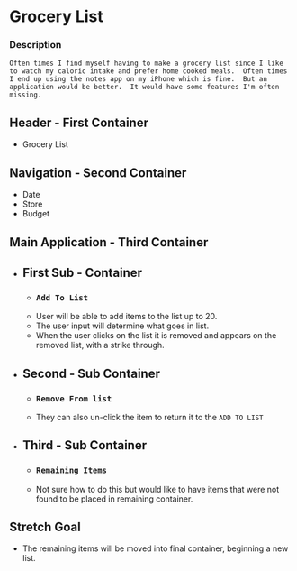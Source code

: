 # Grocery List 

### Description
`Often times I find myself having to make a grocery list since I like to watch my caloric intake and prefer home cooked meals.  Often times I end up using the notes app on my iPhone which is fine.  But an application would be better.  It would have some features I'm often missing.`

## Header - First Container
* Grocery List 

## Navigation - Second Container
* Date
* Store 
* Budget

## Main Application - Third Container 
* ## First Sub - Container

    * ### `Add To List` 
    * User will be able to add items to the list up to 20.
    * The user input will determine what goes in list.
    * When the user clicks on the list it is removed and appears on the removed list, with a strike through.

* ## Second - Sub Container

    * ### `Remove From list `
    * They can also un-click the item to return it to the `ADD TO LIST`

* ## Third - Sub Container

    * ### `Remaining Items`
    * Not sure how to do this but would like to have items that were not found to be placed in remaining container.


## Stretch Goal 
* The remaining items will be moved into final container, beginning a new list.


























